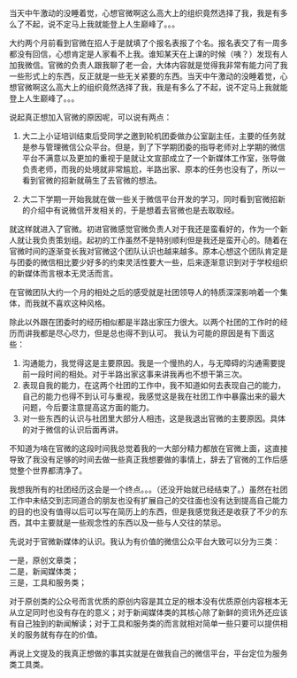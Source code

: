 当天中午激动的没睡着觉，心想官微啊这么高大上的组织竟然选择了我，我是有多么了不起，说不定马上我就能登上人生巅峰了。。。   
<!--more-->

大约两个月前看到官微在招人于是就填了个报名表报了个名。报名表交了有一周多都没有回信，心想肯定是人家看不上我。谁知某天在上课的时候（咦？）发现有人加我微信。官微的负责人跟我聊了老一会，大体内容就是觉得我非常有能力问了我一些形式上的东西，反正就是一些无关紧要的东西。当天中午激动的没睡着觉，心想官微啊这么高大上的组织竟然选择了我，我是有多么了不起，说不定马上我就能登上人生巅峰了。。。

说起真正想加入官微的原因呢，可以说有两点：

1. 大二上小证培训结束后受同学之邀到轮机团委做办公室副主任，主要的任务就是参与管理微信公众平台。但是，到了下学期团委的指导老师对上学期的微信平台不满意以及更加的重视于是就让文宣部成立了一个新媒体工作室，张导做负责老师，而我的处境就非常尴尬，半路出家、原本的任务也没有了，所以一看到官微的招新就萌生了去官微的想法。

2. 大二下学期一开始我就在做一些关于微信平台开发的学习，同时看到官微招新的介绍中有说微信开发相关的，于是想着去官微也是去取取经。

就这样就进入了官微。初进官微感觉官微负责人对于我还是蛮看好的，作为一个新人就让我负责策划组。起初的工作虽然不是特别顺利但是我还是蛮开心的。随着在官微时间的逐渐变长我对官微这个团队认识也越来越多。原本心想这个团队肯定是与团委的微信相比要少好多的约束灵活性要大一些，后来逐渐意识到对于学校组织的新媒体而言根本无灵活而言。

在官微团队大约一个月的相处之后的感受就是社团领导人的特质深深影响着一个集体，而我就不喜欢这种风格。

除此以外跟在团委时的经历相似都是半路出家压力很大。以两个社团的工作时的经历而讲我都是尽心尽力，但是总也得不到认可。
我认为可能的原因是有下面这些：

1. 沟通能力，我觉得这是主要原因。我是一个慢热的人，与无障碍的沟通需要提前一段时间的相处。对于半路出家这事来讲我再也不想干第三次。
2. 表现自我的能力，在这两个社团的工作中，我不知道如何去表现自己的能力，自己的能力也得不到认可与重视，我感觉这是我在社团工作中暴露出来的最大问题，今后要注意提高这方面的能力。
3. 对一些东西的认识与社团里大部分人相违，这是我退出官微的主要原因。具体的对于微信的认识后面再讲。

不知道为啥在官微的这段时间我总觉着我的一大部分精力都放在官微上面，这直接导致了我没有足够的时间去做一些真正我想要做的事情上，辞去了官微的工作后感觉整个世界都清净了。

我想我所有的社团经历这会是一个终点。。。（还没开始就已经结束了。）虽然在社团工作中未结交到志同道合的朋友也没有扩展自己的交往面也没有达到提高自己能力的目的也没有值得以后可以写在简历上的东西，但是我感觉我还是收获了不少的东西，其中主要就是一些观念性的东西以及一些与人交往的禁忌。

先说对于官微新媒体的认识。我认为有价值的微信公众平台大致可以分为三类：

一是，原创文章类；  
二是，新闻媒体类；  
三是，工具和服务类；  

对于原创类的公众号而言优质的原创内容是其立足的根本没有优质原创内容根本无从立足同时也没有存在的意义；对于新闻媒体类的其核心除了新鲜的资讯外还应该有自己独到的新闻解读；对于工具和服务类的而言就相对简单一些只要可以提供相关的服务就有存在的价值。

再说上文提及的我真正想做的事其实就是在做我自己的微信平台，平台定位为服务类工具类。

